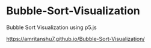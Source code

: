 # Bubble-Sort-Visualization
Bubble Sort Visualization using p5.js

https://amritanshu7.github.io/Bubble-Sort-Visualization/

